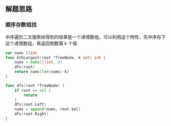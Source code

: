 <a name="KJI7y"></a>

## 解题思路

<a name="d61UJ"></a>

### 顺序存数组找

中序遍历二叉搜索树得到的结果是一个递增数组，可以利用这个特性，先中序存下这个递增数组，再返回倒数第 k 个值

```go
var nums []int
func kthLargest(root *TreeNode, k int) int {
    nums = make([]int, 0)
    dfs(root)
    return nums[len(nums)-k]
}

func dfs(root *TreeNode) {
    if root == nil {
        return
    }
    dfs(root.Left)
    nums = append(nums, root.Val)
    dfs(root.Right)
}
```
